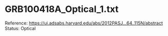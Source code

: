 # GRB100418A_Optical_1.txt

Reference: https://ui.adsabs.harvard.edu/abs/2012PASJ...64..115N/abstract
Status: Optical